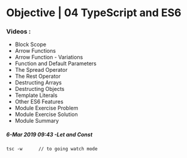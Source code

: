 # Objective | 04 TypeScript and ES6

### Videos :

- Block Scope
- Arrow Functions
- Arrow Function - Variations
- Function and Default Parameters
- The Spread Operator
- The Rest Operator
- Destructing Arrays
- Destructing Objects
- Template Literals
- Other ES6 Features
- Module Exercise Problem
- Module Exercise Solution
- Module Summary


##### 6-Mar 2019 09:43 -Let and Const

    tsc -w      // to going watch mode







